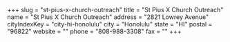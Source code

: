 +++
slug = "st-pius-x-church-outreach"
title = "St Pius X Church Outreach"
name = "St Pius X Church Outreach"
address = "2821 Lowrey Avenue"
cityIndexKey = "city-hi-honolulu"
city = "Honolulu"
state = "HI"
postal = "96822"
website = ""
phone = "808-988-3308"
fax = ""
+++
